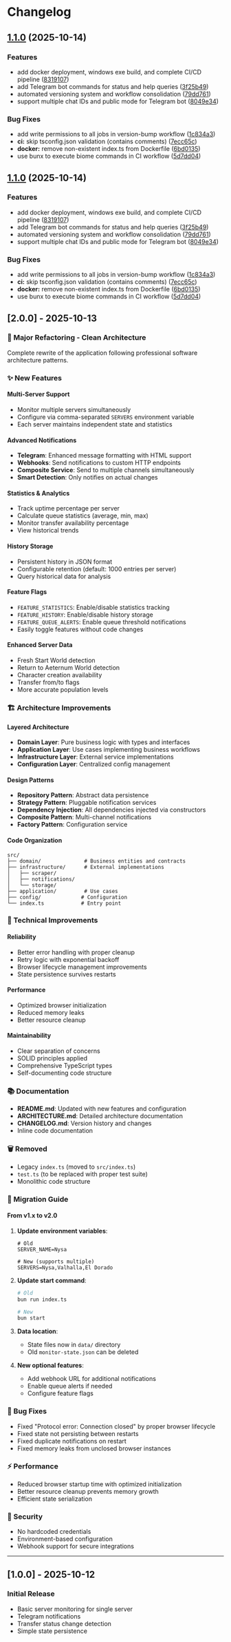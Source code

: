 # Changelog

## [1.1.0](https://github.com/JoShMiQueL/nw-status/compare/nw-server-status-monitor-v1.0.0...nw-server-status-monitor-v1.1.0) (2025-10-14)


### Features

* add docker deployment, windows exe build, and complete CI/CD pipeline ([8319107](https://github.com/JoShMiQueL/nw-status/commit/83191071d580903b6c5e58cb73b10cd68ea4da2b))
* add Telegram bot commands for status and help queries ([3f25b49](https://github.com/JoShMiQueL/nw-status/commit/3f25b4954cf814c47dfe0f0ac4cc00a1e3ed502e))
* automated versioning system and workflow consolidation ([79dd761](https://github.com/JoShMiQueL/nw-status/commit/79dd7614739fdcfb7292d28a8ce3e4e1ace0cbf0))
* support multiple chat IDs and public mode for Telegram bot ([8049e34](https://github.com/JoShMiQueL/nw-status/commit/8049e34f98d32d7bcabfae80a3d712f66c537324))


### Bug Fixes

* add write permissions to all jobs in version-bump workflow ([1c834a3](https://github.com/JoShMiQueL/nw-status/commit/1c834a3d1a8a59a2851cb88c2e46a57d7ac856a4))
* **ci:** skip tsconfig.json validation (contains comments) ([7ecc65c](https://github.com/JoShMiQueL/nw-status/commit/7ecc65cbdd599e61d543b6e3d0f0e8a2b9aaeb94))
* **docker:** remove non-existent index.ts from Dockerfile ([6bd0135](https://github.com/JoShMiQueL/nw-status/commit/6bd01351b7fb06ebf3d45f94dfe303a147e3fe21))
* use bunx to execute biome commands in CI workflow ([5d7dd04](https://github.com/JoShMiQueL/nw-status/commit/5d7dd047ecaf76120d07b293d11c02df0004f8fc))

## [1.1.0](https://github.com/JoShMiQueL/nw-status/compare/nw-status-v1.0.0...nw-status-v1.1.0) (2025-10-14)


### Features

* add docker deployment, windows exe build, and complete CI/CD pipeline ([8319107](https://github.com/JoShMiQueL/nw-status/commit/83191071d580903b6c5e58cb73b10cd68ea4da2b))
* add Telegram bot commands for status and help queries ([3f25b49](https://github.com/JoShMiQueL/nw-status/commit/3f25b4954cf814c47dfe0f0ac4cc00a1e3ed502e))
* automated versioning system and workflow consolidation ([79dd761](https://github.com/JoShMiQueL/nw-status/commit/79dd7614739fdcfb7292d28a8ce3e4e1ace0cbf0))
* support multiple chat IDs and public mode for Telegram bot ([8049e34](https://github.com/JoShMiQueL/nw-status/commit/8049e34f98d32d7bcabfae80a3d712f66c537324))


### Bug Fixes

* add write permissions to all jobs in version-bump workflow ([1c834a3](https://github.com/JoShMiQueL/nw-status/commit/1c834a3d1a8a59a2851cb88c2e46a57d7ac856a4))
* **ci:** skip tsconfig.json validation (contains comments) ([7ecc65c](https://github.com/JoShMiQueL/nw-status/commit/7ecc65cbdd599e61d543b6e3d0f0e8a2b9aaeb94))
* **docker:** remove non-existent index.ts from Dockerfile ([6bd0135](https://github.com/JoShMiQueL/nw-status/commit/6bd01351b7fb06ebf3d45f94dfe303a147e3fe21))
* use bunx to execute biome commands in CI workflow ([5d7dd04](https://github.com/JoShMiQueL/nw-status/commit/5d7dd047ecaf76120d07b293d11c02df0004f8fc))

## [2.0.0] - 2025-10-13

### 🎉 Major Refactoring - Clean Architecture

Complete rewrite of the application following professional software architecture patterns.

### ✨ New Features

#### Multi-Server Support
- Monitor multiple servers simultaneously
- Configure via comma-separated `SERVERS` environment variable
- Each server maintains independent state and statistics

#### Advanced Notifications
- **Telegram**: Enhanced message formatting with HTML support
- **Webhooks**: Send notifications to custom HTTP endpoints
- **Composite Service**: Send to multiple channels simultaneously
- **Smart Detection**: Only notifies on actual changes

#### Statistics & Analytics
- Track uptime percentage per server
- Calculate queue statistics (average, min, max)
- Monitor transfer availability percentage
- View historical trends

#### History Storage
- Persistent history in JSON format
- Configurable retention (default: 1000 entries per server)
- Query historical data for analysis

#### Feature Flags
- `FEATURE_STATISTICS`: Enable/disable statistics tracking
- `FEATURE_HISTORY`: Enable/disable history storage
- `FEATURE_QUEUE_ALERTS`: Enable queue threshold notifications
- Easily toggle features without code changes

#### Enhanced Server Data
- Fresh Start World detection
- Return to Aeternum World detection
- Character creation availability
- Transfer from/to flags
- More accurate population levels

### 🏗️ Architecture Improvements

#### Layered Architecture
- **Domain Layer**: Pure business logic with types and interfaces
- **Application Layer**: Use cases implementing business workflows
- **Infrastructure Layer**: External service implementations
- **Configuration Layer**: Centralized config management

#### Design Patterns
- **Repository Pattern**: Abstract data persistence
- **Strategy Pattern**: Pluggable notification services
- **Dependency Injection**: All dependencies injected via constructors
- **Composite Pattern**: Multi-channel notifications
- **Factory Pattern**: Configuration service

#### Code Organization
```
src/
├── domain/              # Business entities and contracts
├── infrastructure/      # External implementations
│   ├── scraper/
│   ├── notifications/
│   └── storage/
├── application/         # Use cases
├── config/             # Configuration
└── index.ts            # Entry point
```

### 🔧 Technical Improvements

#### Reliability
- Better error handling with proper cleanup
- Retry logic with exponential backoff
- Browser lifecycle management improvements
- State persistence survives restarts

#### Performance
- Optimized browser initialization
- Reduced memory leaks
- Better resource cleanup

#### Maintainability
- Clear separation of concerns
- SOLID principles applied
- Comprehensive TypeScript types
- Self-documenting code structure

### 📚 Documentation

- **README.md**: Updated with new features and configuration
- **ARCHITECTURE.md**: Detailed architecture documentation
- **CHANGELOG.md**: Version history and changes
- Inline code documentation

### 🗑️ Removed

- Legacy `index.ts` (moved to `src/index.ts`)
- `test.ts` (to be replaced with proper test suite)
- Monolithic code structure

### 🔄 Migration Guide

#### From v1.x to v2.0

1. **Update environment variables**:
   ```env
   # Old
   SERVER_NAME=Nysa
   
   # New (supports multiple)
   SERVERS=Nysa,Valhalla,El Dorado
   ```

2. **Update start command**:
   ```bash
   # Old
   bun run index.ts
   
   # New
   bun start
   ```

3. **Data location**:
   - State files now in `data/` directory
   - Old `monitor-state.json` can be deleted

4. **New optional features**:
   - Add webhook URL for additional notifications
   - Enable queue alerts if needed
   - Configure feature flags

### 🐛 Bug Fixes

- Fixed "Protocol error: Connection closed" by proper browser lifecycle
- Fixed state not persisting between restarts
- Fixed duplicate notifications on restart
- Fixed memory leaks from unclosed browser instances

### ⚡ Performance

- Reduced browser startup time with optimized initialization
- Better resource cleanup prevents memory growth
- Efficient state serialization

### 🔐 Security

- No hardcoded credentials
- Environment-based configuration
- Webhook support for secure integrations

---

## [1.0.0] - 2025-10-12

### Initial Release

- Basic server monitoring for single server
- Telegram notifications
- Transfer status change detection
- Simple state persistence
